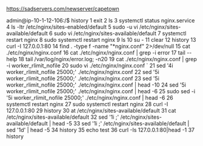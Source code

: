 https://sadservers.com/newserver/capetown

admin@ip-10-1-12-106:/$ history
    1  exit
    2  ls
    3  systemctl status nginx.service
    4  ls -ltr /etc/nginx/sites-enabled/default
    5  sudo -u vi /etc/nginx/sites-available/default
    6  sudo vi /etc/nginx/sites-available/default
    7  systemctl restart nginx
    8  sudo systemctl restart nginx
    9  ls
   10  su -
   11  clear
   12  history
   13  curl -I 127.0.0.1:80
   14  find . -type f -name "*nginx.conf" 2>/dev/null
   15  cat ./etc/nginx/nginx.conf
   16  cat ./etc/nginx/nginx.conf | grep -i error
   17  tail --help
   18  tail /var/log/nginx/error.log; -n20
   19  cat ./etc/nginx/nginx.conf | grep -i worker_rlimit_nofile
   20  sudo vi ./etc/nginx/nginx.conf `
   21  sed '4i worker_rlimit_nofile 25000;' ./etc/nginx/nginx.conf
   22  sed '5i worker_rlimit_nofile 25000;' ./etc/nginx/nginx.conf
   23  sed '5i worker_rlimit_nofile 25000;' ./etc/nginx/nginx.conf | head -10
   24  sed '5i worker_rlimit_nofile 25000;' ./etc/nginx/nginx.conf | head -6
   25  sudo sed -i '5i worker_rlimit_nofile 25000;' ./etc/nginx/nginx.conf | head -6
   26  systemctl restart nginx
   27  sudo systemctl restart nginx
   28  curl -I 127.0.0.1:80
   29  history
   30  at /etc/nginx/sites-available/default
   31  cat /etc/nginx/sites-available/default
   32  sed '1i ;' /etc/nginx/sites-available/default | head -5
   33  sed '1i ;' /etc/nginx/sites-available/default | sed '1d' | head -5
   34  history
   35  echo test
   36  curl -Is 127.0.0.1:80|head -1
   37  history